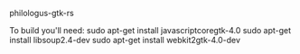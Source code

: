 philologus-gtk-rs

To build you'll need:
sudo apt-get install javascriptcoregtk-4.0
sudo apt-get install libsoup2.4-dev
sudo apt-get install webkit2gtk-4.0-dev
